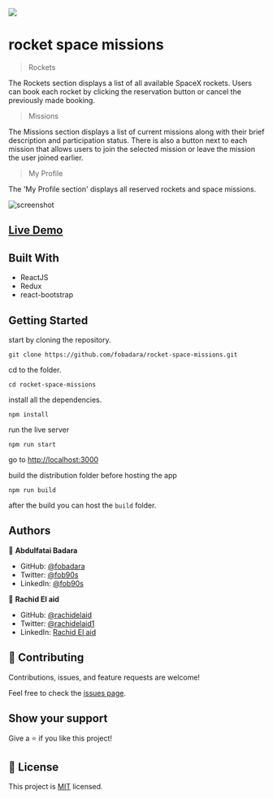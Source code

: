 ![](https://img.shields.io/badge/Microverse-blueviolet)

# rocket space missions

> Rockets

The Rockets section displays a list of all available SpaceX rockets. Users can book each rocket by clicking the reservation button or cancel the previously made booking.

> Missions

The Missions section displays a list of current missions along with their brief description and participation status. There is also a button next to each mission that allows users to join the selected mission or leave the mission the user joined earlier.

> My Profile

The 'My Profile section' displays all reserved rockets and space missions.

![screenshot](./screenshot.gif)

## [Live Demo](https://rockets-space-mission.netlify.app/)

## Built With

- ReactJS
- Redux
- react-bootstrap

## Getting Started

start by cloning the repository.

`git clone https://github.com/fobadara/rocket-space-missions.git`

cd to the folder.

`cd rocket-space-missions`

install all the dependencies.

`npm install`

run the live server

`npm run start`

go to [http://localhost:3000](http://localhost:3000)

build the distribution folder before hosting the app

`npm run build`

after the build you can host the `build` folder.

## Authors

👤 **Abdulfatai Badara**

- GitHub: [@fobadara](https://github.com/fobadara)
- Twitter: [@fob90s](https://twitter.com/fob90s)
- LinkedIn: [@fob90s](https://www.linkedin.com/in/fob90s/)

👤 **Rachid El aid**

- GitHub: [@rachidelaid](https://github.com/rachidelaid)
- Twitter: [@rachidelaid1](https://twitter.com/rachidelaid1)
- LinkedIn: [Rachid El aid](https://www.linkedin.com/in/rachid-elaid-106336203/)

## 🤝 Contributing

Contributions, issues, and feature requests are welcome!

Feel free to check the [issues page](../../issues/).

## Show your support

Give a ⭐️ if you like this project!

## 📝 License

This project is [MIT](./LICENSE) licensed.
